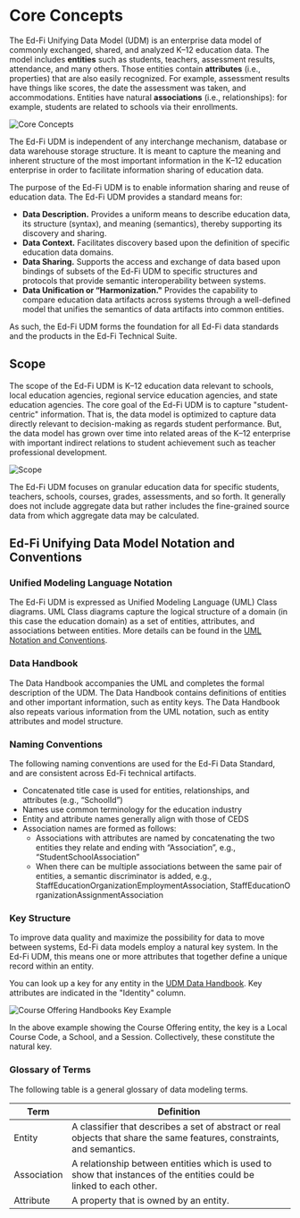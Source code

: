 # Core Concepts

The Ed-Fi Unifying Data Model (UDM) is an enterprise data model of commonly
exchanged, shared, and analyzed K–12 education data. The model includes
**entities** such as students, teachers, assessment results, attendance, and
many others. Those entities contain **attributes** (i.e., properties) that are
also easily recognized. For example, assessment results have things like scores,
the date the assessment was taken, and accommodations. Entities have natural
**associations** (i.e., relationships): for example, students are related to
schools via their enrollments.

![Core Concepts](https://edfidocs.blob.core.windows.net/$web/img/reference/data-standard/image-2023-5-1_8-58-34.png)

The Ed-Fi UDM is independent of any interchange mechanism, database or data
warehouse storage structure. It is meant to capture the meaning and inherent
structure of the most important information in the K–12 education enterprise in
order to facilitate information sharing of education data.

The purpose of the Ed-Fi UDM is to enable information sharing and reuse of
education data. The Ed-Fi UDM provides a standard means for:

* **Data Description.** Provides a uniform means to describe education data,
    its structure (syntax), and meaning (semantics), thereby supporting its
    discovery and sharing.
* **Data Context.** Facilitates discovery based upon the definition of
    specific education data domains.
* **Data Sharing.** Supports the access and exchange of data based upon
    bindings of subsets of the Ed-Fi UDM to specific structures and protocols
    that provide semantic interoperability between systems.
* **Data Unification or “Harmonization."** Provides the capability to compare
    education data artifacts across systems through a well-defined model that
    unifies the semantics of data artifacts into common entities.

As such, the Ed-Fi UDM forms the foundation for all Ed-Fi data standards and the
products in the Ed-Fi Technical Suite.

## Scope

The scope of the Ed-Fi UDM is K–12 education data relevant to schools, local
education agencies, regional service education agencies, and state education
agencies. The core goal of the Ed-Fi UDM is to capture "student-centric"
information. That is, the data model is optimized to capture data directly
relevant to decision-making as regards student performance. But, the data model
has grown over time into related areas of the K–12 enterprise with important
indirect relations to student achievement such as teacher professional
development.

![Scope](https://edfidocs.blob.core.windows.net/$web/img/reference/data-standard/Ed-Fi%20Scope.PNG)

The Ed-Fi UDM focuses on granular education data for specific students,
teachers, schools, courses, grades, assessments, and so forth. It generally does
not include aggregate data but rather includes the fine-grained source data from
which aggregate data may be calculated.

## Ed-Fi Unifying Data Model Notation and Conventions

### Unified Modeling Language Notation

The Ed-Fi UDM is expressed as Unified Modeling Language (UML) Class diagrams.
UML Class diagrams capture the logical structure of a domain (in this case the
education domain) as a set of entities, attributes, and associations between
entities. More details can be found in the [UML Notation and Conventions](../uml-notation-and-conventions.md).

### Data Handbook

The Data Handbook accompanies the UML and completes the formal description of
the UDM. The Data Handbook contains definitions of entities and other important
information, such as entity keys. The Data Handbook also repeats various
information from the UML notation, such as entity attributes and model
structure.

### Naming Conventions

The following naming conventions are used for the Ed-Fi Data Standard, and are
consistent across Ed-Fi technical artifacts.

* Concatenated title case is used for entities, relationships, and
    attributes (e.g., “SchoolId”)
* Names use common terminology for the education industry
* Entity and attribute names generally align with those of CEDS
* Association names are formed as follows:
  * Associations with attributes are named by concatenating the two entities
        they relate and ending with “Association”, e.g.,
        “StudentSchoolAssociation”
  * When there can be multiple associations between the same pair of
        entities, a semantic discriminator is added, e.g.,
        StaffEducationOrganizationEmploymentAssociation, StaffEducationOrganizationAssignmentAssociation

### Key Structure

To improve data quality and maximize the possibility for data to move between
systems, Ed-Fi data models employ a natural key system. In the Ed-Fi UDM, this
means one or more attributes that together define a unique record within an
entity.

You can look up a key for any entity in the [UDM Data
Handbook](../udm-handbook.md). Key
attributes are indicated in the "Identity" column.

![Course Offering Handbooks Key Example](https://edfidocs.blob.core.windows.net/$web/img/reference/data-standard/Course%20Offering%20Handbook%20Key%20Example%20-%20cropped.png)

In the above example showing the Course Offering entity, the key is a Local
Course Code, a School, and a Session. Collectively, these constitute the natural
key.

### Glossary of Terms

The following table is a general glossary of data modeling terms.

| Term | Definition |
| --- | --- |
| Entity | A classifier that describes a set of abstract or real objects that share the same features, constraints, and semantics. |
| Association | A relationship between entities which is used to show that instances of the entities could be linked to each other. |
| Attribute | A property that is owned by an entity. |
